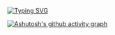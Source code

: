 

[![Typing SVG](https://readme-typing-svg.herokuapp.com/?color=c9d1d9&size=35&center=true&vCenter=true&width=1000&lines=HELLO,+My+name+is+Sergio+Zanata;I'm+26+years+old;I'm+from+Brazil;Be+Welcome!+👊)](https://git.io/typing-svg)



[![Ashutosh's github activity graph](https://github-readme-activity-graph.cyclic.app/graph?username=SergioZCarvalho&bg_color=0d1117&color=c9d1d9&line=006d32&point=33b74a&area=true&hide_border=true)](https://github.com/ashutosh00710/github-readme-activity-graph)



